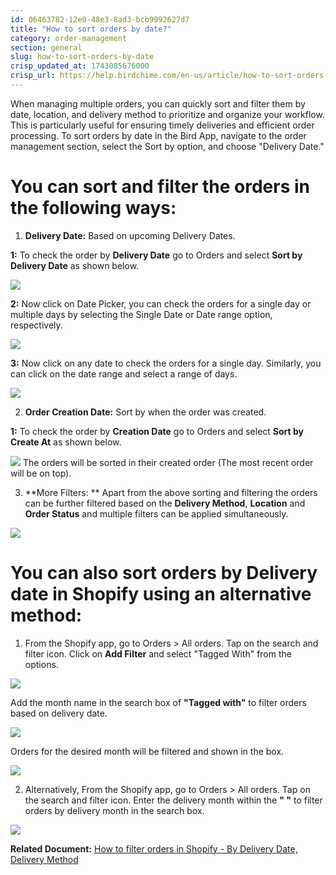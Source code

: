 ```yaml
---
id: 06463782-12e0-48e3-8ad3-bcb9992627d7
title: "How to sort orders by date?"
category: order-management
section: general
slug: how-to-sort-orders-by-date
crisp_updated_at: 1743085676000
crisp_url: https://help.birdchime.com/en-us/article/how-to-sort-orders-by-date-18rou3t/
---
```


When managing multiple orders, you can quickly sort and filter them by date, location, and delivery method to prioritize and organize your workflow. This is particularly useful for ensuring timely deliveries and efficient order processing. To sort orders by date in the Bird App, navigate to the order management section, select the Sort by option, and choose "Delivery Date." 
# You can sort and filter the orders in the following ways:

1. **Delivery Date:** Based on upcoming Delivery Dates.

**1:** To check the order by **Delivery Date** go to Orders and select **Sort by Delivery Date** as shown below.

![](https://storage.crisp.chat/users/helpdesk/website/ca826b447482b000/image-32_15psef3.png)

**2:** Now click on Date Picker, you can check the orders for a single day or multiple days by selecting the Single Date or Date range option, respectively.

![](https://storage.crisp.chat/users/helpdesk/website/ca826b447482b000/screenshot-2024-12-16-at-72545_nyqgsp.png)

**3:** Now click on any date to check the orders for a single day. Similarly, you can click on the date range and select a range of days.

![](https://storage.crisp.chat/users/helpdesk/website/ca826b447482b000/screenshot-2024-12-16-at-73031_1xv9cfy.png)

2. **Order Creation Date:** Sort by when the order was created.

**1:** To check the order by **Creation Date** go to Orders and select **Sort by Create At** as shown below.

![](https://storage.crisp.chat/users/helpdesk/website/ca826b447482b000/screenshot-2024-12-16-at-72059_fj0sao.png)
The orders will be sorted in their created order (The most recent order will be on top).

3. **More Filters: ** Apart from the above sorting and filtering the orders can be further filtered based on the **Delivery Method**, **Location** and **Order Status** and multiple filters can be applied simultaneously.

![](https://storage.crisp.chat/users/helpdesk/website/-/c/a/8/2/ca826b447482b000/image-49_n1odpu.png)

# You can also sort orders by **Delivery date** in Shopify using an alternative method:

1. From the Shopify app, go to Orders > All orders. Tap on the search and filter icon. Click on **Add Filter** and select "Tagged With" from the options.

![](https://storage.crisp.chat/users/helpdesk/website/ca826b447482b000/order2_1osqr1v.png)

Add the month name in the search box of **"Tagged with"** to filter orders based on delivery date.

![](https://storage.crisp.chat/users/helpdesk/website/ca826b447482b000/order-tag_12zg7da.png)

Orders for the desired month will be filtered and shown in the box.

![](https://storage.crisp.chat/users/helpdesk/website/ca826b447482b000/order-list_rhz0u4.png)

2. Alternatively, From the Shopify app, go to Orders > All orders. Tap on the search and filter icon. Enter the delivery month within the **" "** to filter orders by delivery month in the search box.

![](https://storage.crisp.chat/users/helpdesk/website/ca826b447482b000/orders1_1stk7an.png)

**Related Document:** [How to filter orders in Shopify - By Delivery Date, Delivery Method](https://help.birdchime.com/en-us/article/how-to-filter-orders-in-shopify-by-delivery-date-delivery-method-1x0uebf/)
